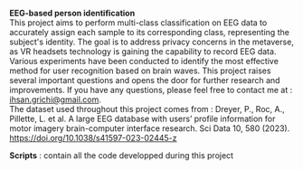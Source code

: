**EEG-based person identification**  
This project aims to perform multi-class classification on EEG data to accurately assign each sample to its corresponding class, representing the subject's identity. The goal is to address privacy concerns in the metaverse, as VR headsets technology is gaining the capability to record EEG data. Various experiments have been conducted to identify the most effective method for user recognition based on brain waves. This project raises several important questions and opens the door for further research and improvements. If you have any questions, please feel free to contact me at : ihsan.grichi@gmail.com.  
The dataset used throughout this project comes from : Dreyer, P., Roc, A., Pillette, L. et al. A large EEG database with users’ profile information for motor imagery brain-computer interface research. Sci Data 10, 580 (2023). https://doi.org/10.1038/s41597-023-02445-z
  
**Scripts** : contain all the code developped during this project  
